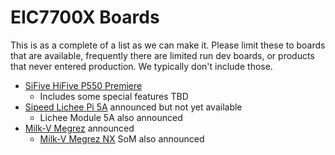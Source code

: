 # EIC7700X Boards

This is as a complete of a list as we can make it. Please limit these to boards that are available, frequently there are limited run dev boards, or products that never entered production. We typically don't include those.

* [SiFive HiFive P550 Premiere](https://www.sifive.com/boards/hifive-premier-p550)
	* Includes some special features TBD
* [Sipeed Lichee Pi 5A](https://en.wiki.sipeed.com/hardware/en/lichee/K1/lpi5a/1_intro.html) announced but not yet available
	* Lichee Module 5A also announced
* [Milk-V Megrez](https://milkv.io/megrez) announced
	* [Milk-V Megrez NX](https://milkv.io/megrez-nx) SoM also announced